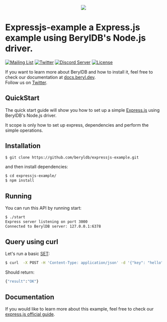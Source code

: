 <p align="center">
  <img src="https://static.beryl.dev/smaller.png">
</p>

# Expressjs-example a Express.js example using BerylDB's Node.js driver.

[![Mailing List](https://img.shields.io/badge/email-google%20groups-4285F4 "beryldb@googlegroups.com")](https://groups.google.com/g/beryldb)
[![Twitter](https://img.shields.io/twitter/follow/beryldb?color=%23179CF0&logo=twitter&style=flat-square "@beryldb on Twitter")](https://twitter.com/beryldb)
[![Discord Server](https://badgen.net/badge/icon/discord?icon=discord&label)](https://discord.gg/23f6w9sgAd)
[![License](https://img.shields.io/badge/License-BSD%203--Clause-blue.svg)](https://opensource.org/licenses/BSD-3-Clause)
<br>


If you want to learn more about BerylDB and how to install it, feel free to check our
documentation at [docs.beryl.dev](https://docs.beryl.dev/).<br>
Follow us on [Twitter](https://twitter.com/beryldb).

## QuickStart

The quick start guide will show you how to set up a simple [Express.js](https://github.com/expressjs/express) using
BerylDB's Node.js driver.

It scope is only how to set up express, dependencies and perform the simple operations.

## Installation

```bash
$ git clone https://github.com/beryldb/expressjs-example.git
```

and then install dependencies:

```bash
$ cd expressjs-example/
$ npm install
```

## Running

You can run this API by running start:

```bash
$ ./start
Express server listening on port 3000
Connected to BerylDB server: 127.0.0.1:6378
```

## Query using curl

Let's run a basic [SET](https://docs.beryl.dev/commands/set.html):

```bash
$ curl  -X POST -H 'Content-Type: application/json' -d '{"key": "hello", "value": "world"}' http://localhost:3000/tests/keys/set
```

Should return:

```bash
{"result":"OK"}
```

## Documentation

If you would like to learn more about this example, feel free to check our
[express.js official guide](https://docs.beryl.dev/drivers/node/express.html).
